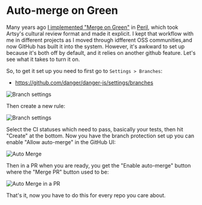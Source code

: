 # Auto-merge on Green

Many years ago [I implemented "Merge on Green"](https://twitter.com/orta/status/991742825476878336) in [Peril](https://artsy.github.io/blog/2017/09/04/Introducing-Peril/), which took Artsy's cultural review format and made it explicit.  I kept that workflow with me in different projects as I moved through idfferent OSS communities,and now GitHub has built it into the system. However, it's awkward to set up because it's both off by default, and it relies on another github feature. Let's see what it takes to turn it on.

So, to get it set up you need to first go to `Settings > Branches`:

- https://github.com/danger/danger-js/settings/branches

![Branch settings](../../assets/img/branches.png)

Then create a new rule:

![Branch settings](../../assets/img/branch-protect.png)

Select the CI statuses which need to pass, basically your tests, then hit "Create" at the bottom. Now you have the branch protection set up you can enable "Allow auto-merge" in the GitHub UI:

![Auto Merge](../../assets/img/auto-merge.png)

Then in a PR when you are ready, you get the "Enable auto-merge" button where the "Merge PR" button used to be:

![Auto Merge in a PR](../../assets/img/pr-auto-merge.png)

That's it, now you have to do this for every repo you care about. 